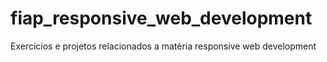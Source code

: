 # fiap_responsive_web_development
Exercicios e projetos relacionados a matéria responsive web development
